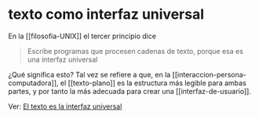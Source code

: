 # texto como interfaz universal
En la [[filosofia-UNIX]] el tercer principio dice

> Escribe programas que procesen cadenas de texto, porque esa es una interfaz universal

¿Qué significa esto? Tal vez se refiere a que, en la [[interaccion-persona-computadora]], el [[texto-plano]] es la estructura más legible para ambas partes, y por tanto la más adecuada para crear una [[interfaz-de-usuario]].

Ver: [El texto es la interfaz universal](https://scale.com/blog/text-universal-interface)